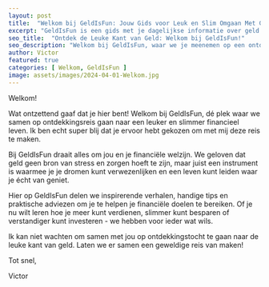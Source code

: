 ```yaml
---
layout: post
title:  "Welkom bij GeldIsFun: Jouw Gids voor Leuk en Slim Omgaan Met Geld!"
excerpt: "GeldIsFun is een gids met je dagelijkse informatie over geld."
seo_title:  "Ontdek de Leuke Kant van Geld: Welkom bij GeldIsFun!"
seo_description: "Welkom bij GeldIsFun, waar we je meenemen op een ontdekkingsreis naar een leuker en slimmer financieel leven. Ontdek inspirerende verhalen, handige tips en praktische adviezen om je financiële doelen te bereiken en te genieten van een stressvrij bestaan. Laten we samen de leuke kant van geld verkennen en jouw financiële toekomst vormgeven. Tot snel op GeldIsFun!"
author: Victor
featured: true
categories: [ Welkom, GeldIsFun ]
image: assets/images/2024-04-01-Welkom.jpg
---
```


Welkom!

Wat ontzettend gaaf dat je hier bent! Welkom bij GeldIsFun, dé plek waar we samen op ontdekkingsreis gaan naar een leuker en slimmer financieel leven. Ik ben echt super blij dat je ervoor hebt gekozen om met mij deze reis te maken.

Bij GeldIsFun draait alles om jou en je financiële welzijn. We geloven dat geld geen bron van stress en zorgen hoeft te zijn, maar juist een instrument is waarmee je je dromen kunt verwezenlijken en een leven kunt leiden waar je écht van geniet.

Hier op GeldIsFun delen we inspirerende verhalen, handige tips en praktische adviezen om je te helpen je financiële doelen te bereiken. Of je nu wilt leren hoe je meer kunt verdienen, slimmer kunt besparen of verstandiger kunt investeren - we hebben voor ieder wat wils.

Ik kan niet wachten om samen met jou op ontdekkingstocht te gaan naar de leuke kant van geld. Laten we er samen een geweldige reis van maken!

Tot snel,

Victor
